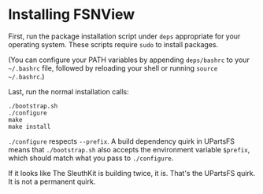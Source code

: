 # Installing FSNView

First, run the package installation script under `deps` appropriate for your operating system.  These scripts require `sudo` to install packages.

(You can configure your PATH variables by appending `deps/bashrc` to your `~/.bashrc` file, followed by reloading your shell or running `source ~/.bashrc`.)

Last, run the normal installation calls:

    ./bootstrap.sh
    ./configure
    make
    make install

`./configure` respects `--prefix`.  A build dependency quirk in UPartsFS means that `./bootstrap.sh` also accepts the environment variable `$prefix`, which should match what you pass to `./configure`.

If it looks like The SleuthKit is building twice, it is.  That's the UPartsFS quirk.  It is not a permanent quirk.
